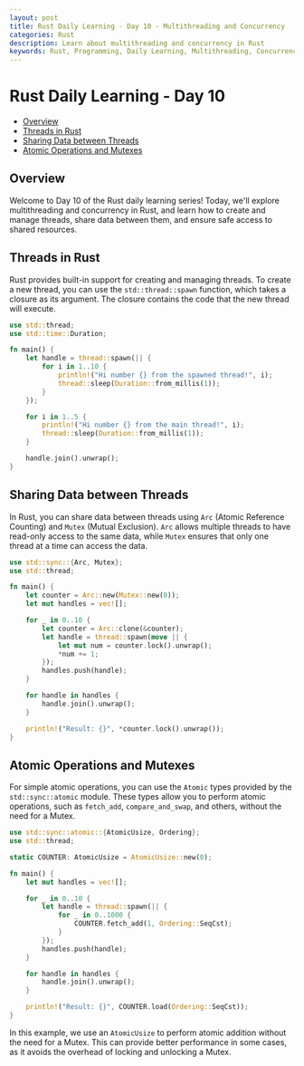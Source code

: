```yaml
---
layout: post
title: Rust Daily Learning - Day 10 - Multithreading and Concurrency
categories: Rust
description: Learn about multithreading and concurrency in Rust
keywords: Rust, Programming, Daily Learning, Multithreading, Concurrency
---
```

# Rust Daily Learning - Day 10

- [Overview](#overview)
- [Threads in Rust](#threads-in-rust)
- [Sharing Data between Threads](#sharing-data-between-threads)
- [Atomic Operations and Mutexes](#atomic-operations-and-mutexes)

## Overview

Welcome to Day 10 of the Rust daily learning series! Today, we'll explore multithreading and concurrency in Rust, and learn how to create and manage threads, share data between them, and ensure safe access to shared resources.

## Threads in Rust

Rust provides built-in support for creating and managing threads. To create a new thread, you can use the `std::thread::spawn` function, which takes a closure as its argument. The closure contains the code that the new thread will execute.

```rust
use std::thread;
use std::time::Duration;

fn main() {
    let handle = thread::spawn(|| {
        for i in 1..10 {
            println!("Hi number {} from the spawned thread!", i);
            thread::sleep(Duration::from_millis(1));
        }
    });

    for i in 1..5 {
        println!("Hi number {} from the main thread!", i);
        thread::sleep(Duration::from_millis(1));
    }

    handle.join().unwrap();
}
```

## Sharing Data between Threads

In Rust, you can share data between threads using `Arc` (Atomic Reference Counting) and `Mutex` (Mutual Exclusion). `Arc` allows multiple threads to have read-only access to the same data, while `Mutex` ensures that only one thread at a time can access the data.

```rust
use std::sync::{Arc, Mutex};
use std::thread;

fn main() {
    let counter = Arc::new(Mutex::new(0));
    let mut handles = vec![];

    for _ in 0..10 {
        let counter = Arc::clone(&counter);
        let handle = thread::spawn(move || {
            let mut num = counter.lock().unwrap();
            *num += 1;
        });
        handles.push(handle);
    }

    for handle in handles {
        handle.join().unwrap();
    }

    println!("Result: {}", *counter.lock().unwrap());
}
```

## Atomic Operations and Mutexes

For simple atomic operations, you can use the `Atomic` types provided by the `std::sync::atomic` module. These types allow you to perform atomic operations, such as `fetch_add`, `compare_and_swap`, and others, without the need for a Mutex.

```rust
use std::sync::atomic::{AtomicUsize, Ordering};
use std::thread;

static COUNTER: AtomicUsize = AtomicUsize::new(0);

fn main() {
    let mut handles = vec![];

    for _ in 0..10 {
        let handle = thread::spawn(|| {
            for _ in 0..1000 {
                COUNTER.fetch_add(1, Ordering::SeqCst);
            }
        });
        handles.push(handle);
    }

    for handle in handles {
        handle.join().unwrap();
    }

    println!("Result: {}", COUNTER.load(Ordering::SeqCst));
}
```

In this example, we use an `AtomicUsize` to perform atomic addition without the need for a Mutex. This can provide better performance in some cases, as it avoids the overhead of locking and unlocking a Mutex.